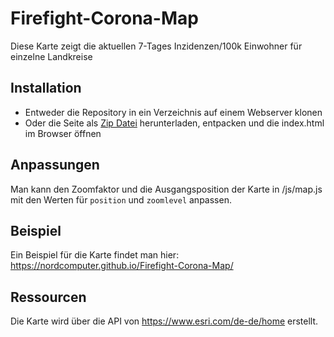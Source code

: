 # Firefight-Corona-Map
Diese Karte zeigt die aktuellen 7-Tages Inzidenzen/100k Einwohner für einzelne Landkreise

## Installation
- Entweder die Repository in ein Verzeichnis auf einem Webserver klonen 
- Oder die Seite als [Zip Datei](https://github.com/nordcomputer/Firefight-Corona-Map/archive/main.zip) herunterladen, entpacken und die index.html im Browser öffnen

## Anpassungen
Man kann den Zoomfaktor und die Ausgangsposition der Karte in /js/map.js mit den Werten für ```position``` und ```zoomlevel``` anpassen.

## Beispiel
Ein Beispiel für die Karte findet man hier: https://nordcomputer.github.io/Firefight-Corona-Map/

## Ressourcen
Die Karte wird über die API von https://www.esri.com/de-de/home erstellt.
